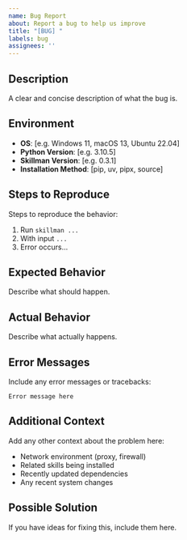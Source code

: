 ```yaml
---
name: Bug Report
about: Report a bug to help us improve
title: "[BUG] "
labels: bug
assignees: ''
---
```


## Description

A clear and concise description of what the bug is.

## Environment

- **OS**: [e.g. Windows 11, macOS 13, Ubuntu 22.04]
- **Python Version**: [e.g. 3.10.5]
- **Skillman Version**: [e.g. 0.3.1]
- **Installation Method**: [pip, uv, pipx, source]

## Steps to Reproduce

Steps to reproduce the behavior:

1. Run `skillman ...`
2. With input `...`
3. Error occurs...

## Expected Behavior

Describe what should happen.

## Actual Behavior

Describe what actually happens.

## Error Messages

Include any error messages or tracebacks:

```
Error message here
```

## Additional Context

Add any other context about the problem here:

- Network environment (proxy, firewall)
- Related skills being installed
- Recently updated dependencies
- Any recent system changes

## Possible Solution

If you have ideas for fixing this, include them here.
